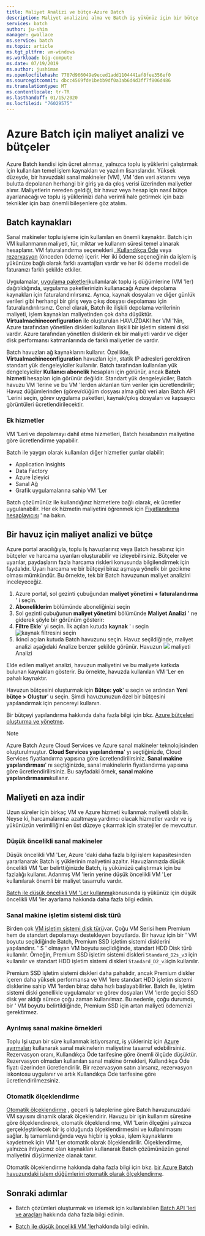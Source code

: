 ```yaml
---
title: Maliyet Analizi ve bütçe-Azure Batch
description: Maliyet analizini alma ve Batch iş yükünüz için bir bütçe ayarlama hakkında bilgi edinin.
services: batch
author: ju-shim
manager: gwallace
ms.service: batch
ms.topic: article
ms.tgt_pltfrm: vm-windows
ms.workload: big-compute
ms.date: 07/19/2019
ms.author: jushiman
ms.openlocfilehash: 7707d966049e9eced1add1104441af8fee356ef0
ms.sourcegitcommit: dbcc4569fde1bebb9df0a3ab6d4d3ff7f806d486
ms.translationtype: MT
ms.contentlocale: tr-TR
ms.lasthandoff: 01/15/2020
ms.locfileid: "76029575"
---
```

# <a name="cost-analysis-and-budgets-for-azure-batch"></a>Azure Batch için maliyet analizi ve bütçeler

Azure Batch kendisi için ücret alınmaz, yalnızca toplu iş yüklerini çalıştırmak için kullanılan temel işlem kaynakları ve yazılım lisanslarıdır. Yüksek düzeyde, bir havuzdaki sanal makineler (VM), VM 'den veri aktarımı veya bulutta depolanan herhangi bir giriş ya da çıkış verisi üzerinden maliyetler alınır. Maliyetlerin nereden geldiği, bir havuz veya hesap için nasıl bütçe ayarlanacağı ve toplu iş yüklerinizi daha verimli hale getirmek için bazı teknikler için bazı önemli bileşenlere göz atalım.

## <a name="batch-resources"></a>Batch kaynakları

Sanal makineler toplu işleme için kullanılan en önemli kaynaktır. Batch için VM kullanmanın maliyeti, tür, miktar ve kullanım süresi temel alınarak hesaplanır. VM faturalandırma seçenekleri [, Kullandıkça Öde](https://azure.microsoft.com/offers/ms-azr-0003p/) veya [rezervasyon](../cost-management-billing/reservations/save-compute-costs-reservations.md) (önceden ödeme) içerir. Her iki ödeme seçeneğinin da işlem iş yükünüze bağlı olarak farklı avantajları vardır ve her iki ödeme modeli de faturanızı farklı şekilde etkiler.

Uygulamalar, [uygulama paketleri](batch-application-packages.md)kullanılarak toplu iş düğümlerine (VM 'ler) dağıtıldığında, uygulama paketlerinizin kullanacağı Azure depolama kaynakları için faturalandırılırsınız. Ayrıca, kaynak dosyaları ve diğer günlük verileri gibi herhangi bir giriş veya çıkış dosyası depolaması için faturalandırılırsınız. Genel olarak, Batch ile ilişkili depolama verilerinin maliyeti, işlem kaynakları maliyetinden çok daha düşüktür. **Virtualmachineconfiguration** ile oluşturulan HAVUZDAKI her VM 'Nin, Azure tarafından yönetilen diskleri kullanan ilişkili bir işletim sistemi diski vardır. Azure tarafından yönetilen disklerin ek bir maliyeti vardır ve diğer disk performansı katmanlarında de farklı maliyetler de vardır.

Batch havuzları ağ kaynaklarını kullanır. Özellikle, **Virtualmachineconfiguration** havuzları için, statik IP adresleri gerektiren standart yük dengeleyiciler kullanılır. Batch tarafından kullanılan yük dengeleyiciler **Kullanıcı abonelik** hesapları için görünür, ancak **Batch hizmeti** hesapları için görünür değildir. Standart yük dengeleyiciler, Batch havuzu VM 'lerine ve bu VM 'lerden aktarılan tüm veriler için ücretlendirilir; Havuz düğümlerinden (görev/düğüm dosyası alma gibi) veri alan Batch API 'Lerini seçin, görev uygulama paketleri, kaynak/çıkış dosyaları ve kapsayıcı görüntüleri ücretlendirilecektir.

### <a name="additional-services"></a>Ek hizmetler

VM 'Leri ve depolamayı dahil etme hizmetleri, Batch hesabınızın maliyetine göre ücretlendirme yapabilir.

Batch ile yaygın olarak kullanılan diğer hizmetler şunlar olabilir:

- Application Insights
- Data Factory
- Azure İzleyici
- Sanal Ağ
- Grafik uygulamalarına sahip VM 'Ler

Batch çözümünüz ile kullandığınız hizmetlere bağlı olarak, ek ücretler uygulanabilir. Her ek hizmetin maliyetini öğrenmek için [Fiyatlandırma hesaplayıcısı](https://azure.microsoft.com/pricing/calculator/) ' na bakın.

## <a name="cost-analysis-and-budget-for-a-pool"></a>Bir havuz için maliyet analizi ve bütçe

Azure portal aracılığıyla, toplu Iş havuzlarınız veya Batch hesabınız için bütçeler ve harcama uyarıları oluşturabilir ve izleyebilirsiniz. Bütçeler ve uyarılar, paydaşların fazla harcama riskleri konusunda bilgilendirmek için faydalıdır. Uyarı harcama ve bir bütçeyi biraz aşmaya yönelik bir gecikme olması mümkündür. Bu örnekte, tek bir Batch havuzunun maliyet analizini inceleyeceğiz.

1. Azure portal, sol gezinti çubuğundan **maliyet yönetimi + faturalandırma** ' i seçin.
1. **Aboneliklerim** bölümünde aboneliğinizi seçin
1. Sol gezinti çubuğunun **maliyet yönetimi** bölümünde **Maliyet Analizi** ' ne giderek şöyle bir görünüm gösterir:
1. **Filtre Ekle**' yi seçin. İlk açılan kutuda **kaynak** ' ı seçin ![kaynak filtresini seçin](./media/batch-budget/resource-filter.png)
1. İkinci açılan kutuda Batch havuzunu seçin. Havuz seçildiğinde, maliyet analizi aşağıdaki Analize benzer şekilde görünür.
    Havuzun ![](./media/batch-budget/pool-cost-analysis.png) maliyeti Analizi

Elde edilen maliyet analizi, havuzun maliyetini ve bu maliyete katkıda bulunan kaynakları gösterir. Bu örnekte, havuzda kullanılan VM 'Ler en pahalı kaynaktır.

Havuzun bütçesini oluşturmak için **Bütçe: yok**' u seçin ve ardından **Yeni bütçe > Oluştur**' u seçin. Şimdi havuzunuzun özel bir bütçesini yapılandırmak için pencereyi kullanın.

Bir bütçeyi yapılandırma hakkında daha fazla bilgi için bkz. [Azure bütçeleri oluşturma ve yönetme](../cost-management-billing/costs/tutorial-acm-create-budgets.md).

> [!NOTE]
> Azure Batch Azure Cloud Services ve Azure sanal makineler teknolojisinden oluşturulmuştur. **Cloud Services yapılandırma**' yı seçtiğinizde, Cloud Services fiyatlandırma yapısına göre ücretlendirilirsiniz. **Sanal makine yapılandırması**' nı seçtiğinizde, sanal makinelerin fiyatlandırma yapısına göre ücretlendirilirsiniz. Bu sayfadaki örnek, **sanal makine yapılandırmasını**kullanır.

## <a name="minimize-cost"></a>Maliyeti en aza indir

Uzun süreler için birkaç VM ve Azure hizmeti kullanmak maliyetli olabilir. Neyse ki, harcamalarınızı azaltmaya yardımcı olacak hizmetler vardır ve iş yükünüzün verimliliğini en üst düzeye çıkarmak için stratejiler de mevcuttur.

### <a name="low-priority-virtual-machines"></a>Düşük öncelikli sanal makineler

Düşük öncelikli VM 'Ler, Azure 'daki daha fazla bilgi işlem kapasitesinden yararlanarak Batch iş yüklerinin maliyetini azaltır. Havuzlarınızda düşük öncelikli VM 'Ler belirttiğinizde Batch, iş yükünüzü çalıştırmak için bu fazlalığı kullanır. Adanmış VM 'lerin yerine düşük öncelikli VM 'Ler kullanılarak önemli bir maliyet tasarrufu vardır.

[Batch ile düşük öncelikli VM 'Ler kullanma](batch-low-pri-vms.md)konusunda iş yükünüz için düşük öncelikli VM 'ler ayarlama hakkında daha fazla bilgi edinin.

### <a name="virtual-machine-os-disk-type"></a>Sanal makine işletim sistemi disk türü

Birden çok [VM işletim sistemi disk türü](../virtual-machines/windows/disks-types.md)var. Çoğu VM Serisi hem Premium hem de standart depolamayı destekleyen boyutlarda. Bir havuz için bir ' VM boyutu seçildiğinde Batch, Premium SSD işletim sistemi disklerini yapılandırır. ' S ' olmayan VM boyutu seçildiğinde, standart HDD Disk türü kullanılır. Örneğin, Premium SSD işletim sistemi diskleri `Standard_D2s_v3` için kullanılır ve standart HDD işletim sistemi diskleri `Standard_D2_v3`için kullanılır.

Premium SSD işletim sistemi diskleri daha pahalıdır, ancak Premium diskler içeren daha yüksek performansa ve VM 'lere standart HDD işletim sistemi disklerine sahip VM 'lerden biraz daha hızlı başlayabilirler. Batch ile, işletim sistemi diski genellikle uygulamalar ve görev dosyaları VM 'lerde geçici SSD disk yer aldığı sürece çoğu zaman kullanılmaz. Bu nedenle, çoğu durumda, bir ' VM boyutu belirtildiğinde, Premium SSD için artan maliyeti ödemenizi gerektirmez.

### <a name="reserved-virtual-machine-instances"></a>Ayrılmış sanal makine örnekleri

Toplu Işi uzun bir süre kullanmak istiyorsanız, iş yükleriniz için [Azure ayırmaları](../cost-management-billing/reservations/save-compute-costs-reservations.md) kullanarak sanal makinelerin maliyetine tasarruf edebilirsiniz. Rezervasyon oranı, Kullandıkça Öde tarifesine göre önemli ölçüde düşüktür. Rezervasyon olmadan kullanılan sanal makine örnekleri, Kullandıkça Öde fiyatı üzerinden ücretlendirilir. Bir rezervasyon satın alırsanız, rezervasyon iskontosu uygulanır ve artık Kullandıkça Öde tarifesine göre ücretlendirilmezsiniz.

### <a name="automatic-scaling"></a>Otomatik ölçeklendirme

[Otomatik ölçeklendirme](batch-automatic-scaling.md) , geçerli iş taleplerine göre Batch havuzunuzdaki VM sayısını dinamik olarak ölçeklendirir. Havuzu bir işin kullanım süresine göre ölçeklendirerek, otomatik ölçeklendirme, VM 'Lerin ölçeğini yalnızca gerçekleştirilecek bir iş olduğunda ölçeklendirmesini ve kullanılmasını sağlar. İş tamamlandığında veya hiçbir iş yoksa, işlem kaynaklarını kaydetmek için VM 'Ler otomatik olarak ölçeklendirilir. Ölçeklendirme, yalnızca ihtiyacınız olan kaynakları kullanarak Batch çözümünüzün genel maliyetini düşürmenize olanak tanır.

Otomatik ölçeklendirme hakkında daha fazla bilgi için bkz. [bir Azure Batch havuzundaki işlem düğümlerini otomatik olarak ölçeklendirme](batch-automatic-scaling.md).

## <a name="next-steps"></a>Sonraki adımlar

- Batch çözümleri oluşturmak ve izlemek için kullanılabilen [Batch API 'leri ve araçları](batch-apis-tools.md) hakkında daha fazla bilgi edinin.  

- [Batch ile düşük öncelikli VM 'ler](batch-low-pri-vms.md)hakkında bilgi edinin.
